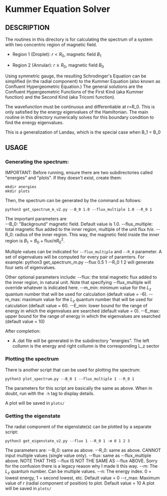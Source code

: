 # Kummer Equation Solver

## DESCRIPTION
The routines in this directory is for calculating the spectrum of a system with two concentric region of magnetic field.

- Region 1 (Droplet): $r < R_0$, magnetic field $B_1$

- Region 2 (Annular): $r \geq R_0$, magnetic field $B_0$

Using symmetric gauge, the resulting Schrodinger's Equation can be simplified (in the radial component) to the Kummer Equation (also known as Confluent Hypergeometric Equation.) The general solutions are the Confluent Hypergeometric Functions of the First Kind (aka Kummer function) and the Second Kind (aka Tricomi function).

The wavefunction must be continuous and differentiable at r=R_0. This is only satisfied by the energy eigenvalues of the Hamiltonian. The main routine in this directory numerically solves for this boundary condition to find the energy eigenvalues.

This is a generalization of Landau, which is the special case when B_1 = B_0

## USAGE

### Generating the spectrum:

IMPORTANT: Before running, ensure there are two subdirectories called "energies" and "plots". 
If they doesn't exist, create them:

	mkdir energies
	mkdir plots

Then, the spectrum can be generated by the command as follows:

	python3 get_spectrum_m_v2.py --B_0 1.0 --flux_multiple 1.0 --R_0 1

The important parameters are 	
	--B_0: "Background" magnetic field. Default value is 1.0.
	--flux_multiple: total magnetic flux added to the inner region, multiple of the unit flux $h/e$.
	--R_0: radius of the inner region.
This way, the magnetic field inside the inner region is $B_1 = B_0+\text{flux}/π R_0^2$.

Multiple values can be indicated for `--flux_multiple` and `--R_0` parameter. A set of eigenvalues will be computed for every pair of paramters. For example:
	python3 get_spectrum_m.py --flux 0.5 1 --R_0 1 2
will generate four sets of eigenvalues.

Other optional parameters include:
	--flux: the total magnetic flux added to the inner region, in natural unit. Note that specifying --flux_multiple will override whatever is indicated here.
	--m_min: minimum value for the $L_z$ quantum number that will be used for calculation (default value = -6).
	--m_max: maximum value for the $L_z$ quantum number that will be used for calculation (default value = 60.
	--E_min: lower bound for the range of energy in which the eigenvalues are searched (default value = 0).
	--E_max: upper bound for the range of energy in which the eigenvalues are searched (default value = 10)

After completion:
- A .dat file will be generated in the subdirectory "energies". The left collumn is the energy and right collumn is the corresponding L_z sector

### Plotting the spectrum
There is another script that can be used for plotting the spectrum:

	python3 plot_spectrum.py --B_0 1 --flux_multiple 1 --R_0 1

The parameters for this script are basically the same as above. When in doubt, run with the `-h` tag to display details.

A plot will be saved in `plots/`

### Getting the eigenstate
The radial component of the eigenstate(s) can be plotted by a separate script:

	python3 get_eigenstate_v2.py --flux 1 --R_0 1 -m 0 1 2 3

The parameters are:
	--B_0: same as above.
	--R_0: same as above. CANNOT input multiple values (single value only).
	--flux: same as --flux_multiple above. NOTE THAT THIS --flux IS NOT THE SAME AS --flux ABOVE. Sorry for the confusion there is a legacy reason why I made it this way.
	--m: The $L_z$ quantum number. Can be multiple values.
	--n: The energy index. 0 = lowest energy, 1 = second lowest, etc. Default value = 0
	--r_max: Maximum value of $r$ (radial component of position) to plot. Default value = 10
A plot will be saved in `plots/`
